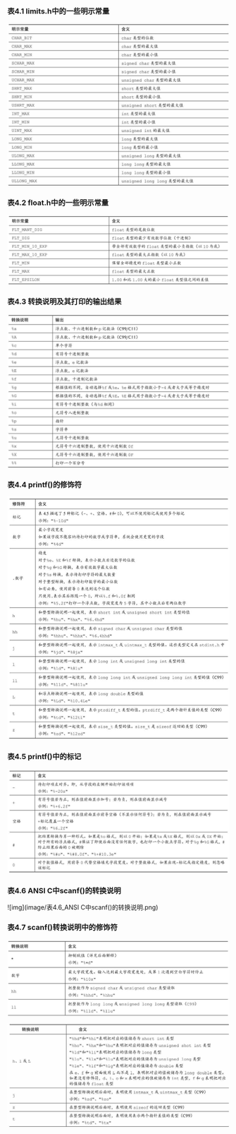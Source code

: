 ### 表4.1 limits.h中的一些明示常量

![img](image/表4.1_limits.h中的一些明示常量.png)

### 表4.2 float.h中的一些明示常量

![img](image/表4.2_float.h中的一些明示常量.png)


### 表4.3 转换说明及其打印的输出结果

![img](image/表4.3_转换说明及其打印的输出结果.png)

### 表4.4 printf()的修饰符

![img](image/表4.4_printf()的修饰符.png)

### 表4.5 printf()中的标记

![img](image/表4.5_printf()中的标记.png)

### 表4.6 ANSI C中scanf()的转换说明

![img](image/表4.6_ANSI C中scanf()的转换说明.png)

### 表4.7 scanf()转换说明中的修饰符

![img](image/表4.7_scanf()转换说明中的修饰符1.png)

![img](image/表4.7_scanf()转换说明中的修饰符2.png)
